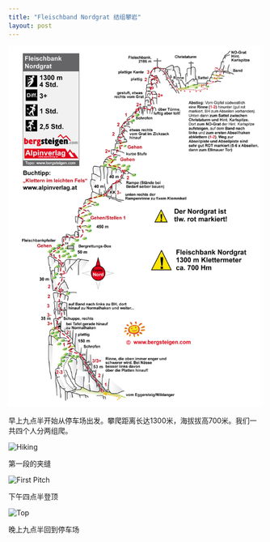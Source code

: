 ```yaml
---
title: "Fleischband Nordgrat 结组攀岩"
layout: post
---
```


![First Pitch](../assets/images/2022-10-07/fleischbank_nordgrat_topo.jpg)

早上九点半开始从停车场出发。攀爬距离长达1300米，海拔拔高700米。我们一共四个人分两组爬。


![Hiking](../assets/images/2022-10-07/hiking.jpg)

第一段的夹缝

![First Pitch](../assets/images/2022-10-07/first-pitch.jpg)


下午四点半登顶

![Top](../assets/images/2022-10-07/top.jpg)

晚上九点半回到停车场